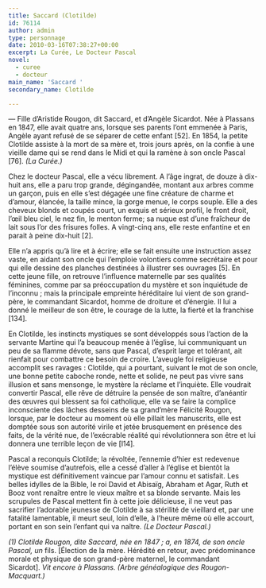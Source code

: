 ```yaml
---
title: Saccard (Clotilde)
id: 76114
author: admin
type: personnage
date: 2010-03-16T07:38:27+00:00
excerpt: La Curée, Le Docteur Pascal
novel:
  - curee
  - docteur
main_name: 'Saccard '
secondary_name: Clotilde

---
```

— Fille d&rsquo;Aristide Rougon, dit Saccard, et d&rsquo;Angèle Sicardot. Née à Plassans en 1847, elle avait quatre ans, lorsque ses parents l&rsquo;ont emmenée à Paris, Angèle ayant refusé de se séparer de cette enfant [52]. En 1854, la petite Clotilde assiste à la mort de sa mère et, trois jours après, on la confie à une vieille dame qui se rend dans le Midi et qui la ramène à son oncle Pascal [76]. _(La Curée.)_

Chez le docteur Pascal, elle a vécu librement. A l&rsquo;âge ingrat, de douze à dix-huit ans, elle a paru trop grande, dégingandée, montant aux arbres comme un garçon, puis en elle s&rsquo;est dégagée une fine créature de charme et d&rsquo;amour, élancée, la taille mince, la gorge menue, le corps souple. Elle a des cheveux blonds et coupés court, un exquis et sérieux profil, le front droit, l&rsquo;œil bleu ciel, le nez fin, le menton ferme; sa nuque est d&rsquo;une fraîcheur de lait sous l&rsquo;or des frisures folles. A vingt-cinq ans, elle reste enfantine et en parait à peine dix-huit [2].

Elle n&rsquo;a appris qu&rsquo;à lire et à écrire; elle se fait ensuite une instruction assez vaste, en aidant son oncle qui l&rsquo;emploie volontiers comme secrétaire et pour qui elle dessine des planches destinées à illustrer ses ouvrages [5]. En cette jeune fille, on retrouve l&rsquo;influence maternelle par ses qualités féminines, comme par sa préoccupation du mystère et son inquiétude de l&rsquo;inconnu ; mais la principale empreinte héréditaire lui vient de son grand-père, le commandant Sicardot, homme de droiture et d&rsquo;énergie. Il lui a donné le meilleur de son être, le courage de la lutte, la fierté et la franchise [134].

En Clotilde, les instincts mystiques se sont développés sous l&rsquo;action de la servante Martine qui l&rsquo;a beaucoup menée à l&rsquo;église, lui communiquant un peu de sa flamme dévote, sans que Pascal, d&rsquo;esprit large et tolérant, ait rienfait pour combattre ce besoin de croire. L&rsquo;aveugle foi religieuse accomplit ses ravages : Clotilde, qui a pourtant, suivant le mot de son oncle, une bonne petite caboche ronde, nette et solide, ne peut pas vivre sans illusion et sans mensonge, le mystère la réclame et l&rsquo;inquiète. Elle voudrait convertir Pascal, elle rêve de détruire la pensée de son maître, d&rsquo;anéantir des œuvres qui blessent sa foi catholique, elle va se faire la complice inconsciente des lâches desseins de sa grand&rsquo;mère Félicité Rougon, lorsque, par le docteur au moment où elle pillait les manuscrits, elle est domptée sous son autorité virile et jetée brusquement en présence des faits, de la vérité nue, de l&rsquo;exécrable réalité qui révolutionnera son être et lui donnera une terrible leçon de vie [l14].

Pascal a reconquis Clotilde; la révoltée, l&rsquo;ennemie d&rsquo;hier est redevenue l&rsquo;élève soumise d&rsquo;autrefois, elle a cessé d&rsquo;aller à l&rsquo;église et bientôt la mystique est définitivement vaincue par l&rsquo;amour connu et satisfait. Les belles idylles de la Bible, le roi David et Abisaïg, Abraham et Agar, Ruth et Booz vont renaître entre le vieux maître et sa blonde servante. Mais les scrupules de Pascal mettent fin à cette joie délicieuse, il ne veut pas sacrifier l&rsquo;adorable jeunesse de Clotilde à sa stérilité de vieillard et, par une fatalité lamentable, il meurt seul, loin d&rsquo;elle, à l&rsquo;heure même où elle accourt, portant en son sein l&rsquo;enfant qui va naître. _(Le Docteur Pascal.)_

_(1) Clotilde Rougon, dite Saccard, née en 1847 ; a, en 1874, de son oncle Pascal, un_ fils. [Élection de la mère. Hérédité en retour, avec prédominance morale et physique de son grand-père maternel, le commandant Sicardot]. _Vit encore à Plassans. (Arbre généalogique des Rougon-Macquart.)_